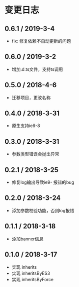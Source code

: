 # 变更日志

## 0.6.1 / 2019-3-4

- fix: 修复依赖不自动更新的问题

## 0.6.0 / 2019-3-2

- 增加.d.ts文件，支持ts调用

## 0.5.0 / 2018-4-6

- 迁移项目，更改名称

## 0.4.0 / 2018-3-31

- 原生支持ie6-8 

## 0.3.0 / 2018-3-31

- 参数类型错误会抛出异常

## 0.2.1 / 2018-3-25

- 修复log输出导致ie9- 报错的bug

## 0.2.0 / 2018-3-24

- 添加参数校验功能，否则log报错

## 0.1.1 / 2018-3-18

- 添加banner信息

## 0.1.0 / 2018-3-17

- 实现 inherits
- 实现 inheritsByES3
- 实现 inheritsByForce
